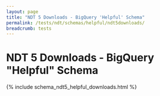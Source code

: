 ```yaml
---
layout: page
title: "NDT 5 Downloads - BigQuery 'Helpful' Schema"
permalink: /tests/ndt/schemas/helpful/ndt5downloads/
breadcrumb: tests
---
```


# NDT 5 Downloads - BigQuery "Helpful" Schema

{% include schema_ndt5_helpful_downloads.html %}